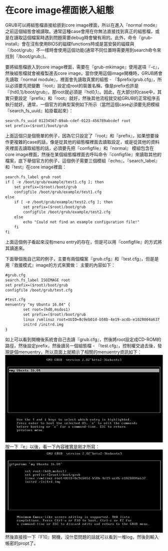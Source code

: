 # 在core image裡面嵌入組態
GRUB可以將組態檔直接給嵌到core image裡面，所以在進入『normal mode』之前這個組態會被讀取。通常這種case會用在你無法直接找到真正的組態檔，或是在讀取這個檔案時遇到問題需要debug時會蠻有用的。此外，命令『grub-install』會在沒有使用BIOS的磁碟functions時或是當安裝的磁碟與『/boot/grub』不一樣時會使用這個功能(通常不同位置時需要用到search命令來找到『/boot/grub』)。

要將組態檔嵌入到core image裡面，需要在『grub-mkimage』使用選項『-c』，然後組態檔就會被複製進去core image，當你使用這個image開機時，GRUB將會先讀取『normal module』，裡面會先讀取真實的組態 - 『$prefix/grub.cfg』，所以必須要先把變數『root』設定成root的裝置名稱，像是prefix也許是『(hd0,1)/boot/grub』，那root就必須是『hd0,1』。因此，在大部分的case中，其實只要設定『prefix』和『root』就好，然後其他流程就交給GRUB的正常程序去執行就好。通常，一個官方的典型案例如下所示（當然這個case必須要先把模組『search_fs_uuid』給掛載起來）：

```
search.fs_uuid 01234567-89ab-cdef-0123-456789abcdef root
set prefix=($root)/boot/grub
```
上面這個只是個簡單的例子，因為它只設定了『root』和『prefix』，如果想要操作更複雜的case的話，像是從其他的組態檔裡面去讀取設定，或是從其他的資料夾裡面去讀取組態的話，必須要先把『configfile』和『normal』
模組包含在core image裡面，然後在某個組態檔裡面去呼叫命令『configfile』來讀取其他的檔案，底下舉個官方的例子，這個例子需要三個模組『echo』，『search_label』和『test』在core image裡面：
```
search.fs_label grub root
if [ -e /boot/grub/example/test1.cfg ]; then
    set prefix=($root)/boot/grub
    configfile /boot/grub/example/test1.cfg
else
    if [ -e /boot/grub/example/test2.cfg ]; then
        set prefix=($root)/boot/grub
        configfile /boot/grub/example/test2.cfg
    else
        echo "Could not find an example configuration file!"
    fi
fi
```
上面這個例子看起來沒有menu entry的存在，但是可以用『configfile』的方式將其讀進來。

下面舉個我自己寫的例子，主要有兩個檔案『grub.cfg』和『test.cfg』，但是是用『救援模式』image的方式來實做：
主要的內容如下：

```
#grub.cfg
search.fs_label ISOIMAGE root
set prefix=($root)/boot/grub
configfile /boot/grub/test.cfg
```

```
#test.cfg
menuentry "my Ubuntu 16.04" {
        set root=(hd0,msdos1)
        set prefix=($root)/boot/grub
        linux /vmlinuz root=UUID=8c9eb01d-b58b-4e19-acdb-e1028004a637
        initrd /initrd.img
}
```
如上可以看到開機後系統會自己去讀『grub.cfg』，然後將root設定成CD-ROM的路徑，然後設定prefix，然後讀另一個組態檔 - 『test.cfg』，控制權交過去後，發現是個menuentry，所以頁面上就顯示了相關的menuentry資訊如下：
![](Imgs/Config/config006.png)
按一下『e』以後，看一下內容確實是剛才所寫：
![](Imgs/Config/config007.png)
然後直接按一下『F10』開機，沒什麼問題的話就可以看到一堆log，然後到輸入帳密的propt了。










